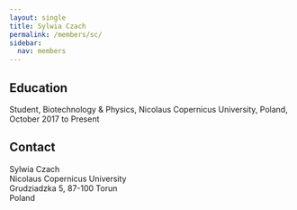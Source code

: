 ```yaml
---
layout: single
title: Sylwia Czach
permalink: /members/sc/
sidebar:
  nav: members
---
```


## Education

Student, Biotechnology & Physics, Nicolaus Copernicus University, Poland, October 2017 to Present  

## Contact

Sylwia Czach  
Nicolaus Copernicus University  
Grudziadzka 5, 87-100 Torun  
Poland
